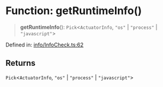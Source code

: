 # Function: getRuntimeInfo()

> **getRuntimeInfo**(): `Pick`\<`ActuatorInfo`, `"os"` \| `"process"` \| `"javascript"`\>

Defined in: [info/InfoCheck.ts:62](https://github.com/actuatorjs/actuatorjs/blob/64baddb9a0ce51aa12b7b5f27d1deac02ba881d9/src/info/InfoCheck.ts#L62)

## Returns

`Pick`\<`ActuatorInfo`, `"os"` \| `"process"` \| `"javascript"`\>
